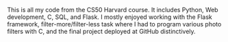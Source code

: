 This is all my code from the CS50 Harvard course. It includes Python, Web development, C, SQL, and Flask. I mostly enjoyed working with the Flask framework, filter-more/filter-less task where I had to program various photo filters with C, and the final project deployed at GitHub distinctively.
